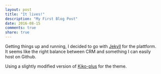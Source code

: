 ```yaml
---
layout: post
title: "It lives!"
description: "My First Blog Post"
date: 2016-08-15
comments: true
share: true
---
```


Getting things up and running, I decided to go with [Jekyll](https://github.com/jekyll/jekyll) for the plattform.
It seems like the right balance between CRM and something I can easily host on Github.


Using a slightly modified version of [Kiko-plus](https://aweekj.github.io/Kiko-plus/) for the theme.

